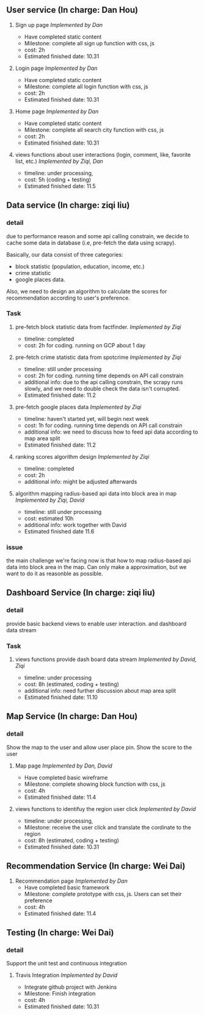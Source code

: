 ## User service (In charge: Dan Hou)

1. Sign up page *Implemented by Dan*

	- Have completed static content
	- Milestone: complete all sign up function with css, js
	- cost: 2h 
	- Estimated finished date: 10.31

2. Login page *Implemented by Dan*

	- Have completed static content
	- Milestone: complete all login function with css, js
	- cost: 2h 
	- Estimated finished date: 10.31

3. Home page *Implemented by Dan*

	- Have completed static content
	- Milestone: complete all search city function with css, js
	- cost: 2h 
	- Estimated finished date: 10.31

4. views functions about user interactions (login, comment, like, favorite list, etc.) *Implemented by Ziqi, Dan*

	- timeline: under processing, 
	- cost: 5h (coding + testing)
	- Estimated finished date: 11.5
	
## Data service (In charge: ziqi liu)
### detail
due to performance reason and some api calling constrain, we decide to cache some data in database (i.e, pre-fetch the data using scrapy).

Basically, our data consist of three categories: 

* block statistic (population, education, income, etc.)
* crime statistic
* google places data.

Also, we need to design an algorithm to calculate the scores for recommendation according to user's preference.

### Task

1. pre-fetch block statistic data from factfinder. *Implemented by Ziqi*

	- timeline: completed
	- cost: 2h for coding. running on GCP about 1 day

2. pre-fetch crime statistic data from spotcrime *Implemented by Ziqi*

	- timeline: still under processing
	- cost: 2h for coding. running time depends on API call constrain
	- additional info: due to the api calling constrain, the scrapy runs slowly, and we need to double check the data isn't corrupted.
	- Estimated finished date: 11.2

3. pre-fetch google places data *Implemented by Ziqi*

	- timeline: haven't started yet, will begin next week
	- cost: 1h for coding. running time depends on API call constrain
	- additional info: we need to discuss how to feed api data according to map area split
	- Estimated finished date: 11.2

4. ranking scores algorithm design *Implemented by Ziqi*

	-  timeline: completed
	-  cost: 2h
	-  additional info: might be adjusted afterwards

5. algorithm mapping radius-based api data into block area in map *Implemented by Ziqi, David*

	- timeline: still under processing
	- cost: estimated 10h
	- additional info: work together with David
	- Estimated finished date 11.6

### issue
the main challenge we're facing now is that how to map radius-based api data into block area in the map. Can only make a approximation, but we want to do it as reasonble as possible.

## Dashboard Service (In charge: ziqi liu)

### detail
provide basic backend views to enable user interaction. and dashboard data stream

### Task

1. views functions provide dash board data stream *Implemented by David, Ziqi*

	- timeline: under processing
	- cost: 8h (estimated, coding + testing)
	- additional info: need further discussion about map area split
	- Estimated finished date: 11.10

## Map Service (In charge: Dan Hou)
### detail

Show the map to the user and allow user place pin. Show the score to the user

1. Map page *Implemented by Dan, David*
	- Have completed basic wireframe
	- Milestone: complete showing block function with css, js
	- cost: 4h 
	- Estimated finished date: 11.4

2. views functions to identifuy the region user click *Implemented by David*

	- timeline: under processing, 
	- Milestone: receive the user click and translate the cordinate to the region
	- cost: 8h (estimated, coding + testing)
   - Estimated finished date: 10.31
  
## Recommendation Service (In charge: Wei Dai)

1. Recommendation page *Implemented by Dan*
	- Have completed basic framework
	- Milestone: complete prototype with css, js. Users can set their preference
	- cost: 4h 
	- Estimated finished date: 11.4
	
## Testing (In charge: Wei Dai)
### detail

Support the unit test and continuous integration

1. Travis Integration *Implemented by David*

	- Integrate github project with Jenkins
	- Milestone: Finish integration
	- cost: 4h 
	- Estimated finished date: 10.31


